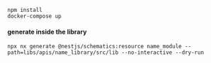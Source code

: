 ```
npm install
docker-compose up
```


#### generate inside the library
```npx nx generate @nestjs/schematics:resource name_module --path=libs/apis/name_library/src/lib --no-interactive --dry-run```
